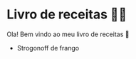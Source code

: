 # Livro de receitas :man_cook:

Ola! Bem vindo ao meu livro de receitas :wave:

- Strogonoff de frango

